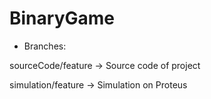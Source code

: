 # BinaryGame

* Branches:

sourceCode/feature -> Source code of project

simulation/feature -> Simulation on Proteus
